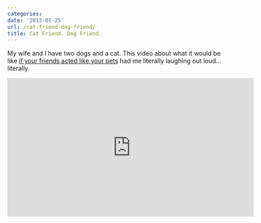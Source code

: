 ```yaml
---
categories:
date: '2013-01-25'
url: /cat-friend-dog-friend/
title: Cat Friend. Dog Friend.
---
```


My wife and I have two dogs and a cat. This video about what it would be like <a href="https://www.youtube.com/watch?v=GbycvPwr1Wg">if your friends acted like your pets</a> had me literally laughing out loud... literally.

<div class="fluid-vids"><iframe width="560" height="315" src="https://www.youtube.com/embed/GbycvPwr1Wg?rel=0" frameborder="0" allowfullscreen></iframe></div>
